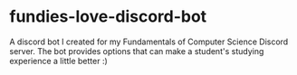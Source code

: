 # fundies-love-discord-bot
A discord bot I created for my Fundamentals of Computer Science Discord server. The bot provides options that can make a student's studying experience a little better :) 
